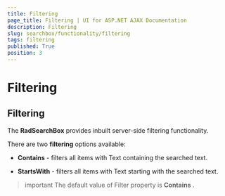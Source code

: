 ```yaml
---
title: Filtering
page_title: Filtering | UI for ASP.NET AJAX Documentation
description: Filtering
slug: searchbox/functionality/filtering
tags: filtering
published: True
position: 3
---
```


# Filtering



## Filtering

The __RadSearchBox__ provides inbuilt server-side filtering functionality.

There are two __filtering__ options available:

* __Contains__ - filters all items with Text containing the searched text.

* __StartsWith__ - filters all items with Text starting with the searched text.

>important The default value of Filter property is __Contains__ .
>

